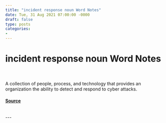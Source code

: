 ```yaml
---
title: "incident response noun Word Notes"
date: Tue, 31 Aug 2021 07:00:00 -0000
draft: false
type: posts
categories: 
- 
---
```

# incident response noun Word Notes

<br/>

<br/>
A collection of people, process, and technology that provides an organization the ability to detect and respond to cyber attacks.

#### [Source](https://thecyberwire.com/podcasts/word-notes/62/notes)

<br/>
---
